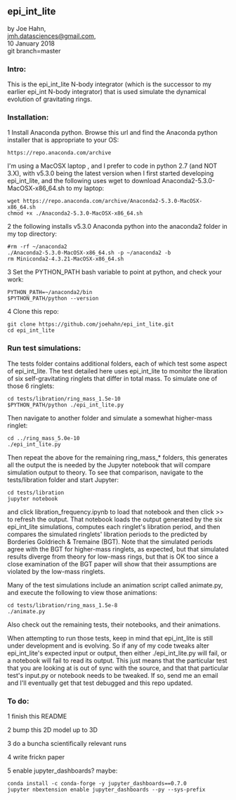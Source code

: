 ## epi_int_lite

by Joe Hahn,<br />
jmh.datasciences@gmail.com,<br />
10 January 2018<br />
git branch=master


### Intro:

This is the epi_int_lite N-body integrator (which is the successor to my earlier epi_int N-body
integrator) that is used simulate the dynamical evolution of gravitating rings.


### Installation:


1 Install Anaconda python. Browse this url and find the Anaconda python installer that is appropriate to your OS:

    https://repo.anaconda.com/archive

I'm using a MacOSX laptop , and I prefer to code in python 2.7 (and NOT 3.X), with v5.3.0 being
the latest version when I first started developing epi_int_lite, and the following
uses wget to download Anaconda2-5.3.0-MacOSX-x86_64.sh to my laptop:

    wget https://repo.anaconda.com/archive/Anaconda2-5.3.0-MacOSX-x86_64.sh
    chmod +x ./Anaconda2-5.3.0-MacOSX-x86_64.sh

2 the following installs v5.3.0 Anaconda python into the anaconda2 folder in my top directory:

    #rm -rf ~/anaconda2
    ./Anaconda2-5.3.0-MacOSX-x86_64.sh -p ~/anaconda2 -b
    rm Miniconda2-4.3.21-MacOSX-x86_64.sh

3 Set the PYTHON_PATH bash variable to point at python, and check your work:

    PYTHON_PATH=~/anaconda2/bin
    $PYTHON_PATH/python --version

4 Clone this repo:

    git clone https://github.com/joehahn/epi_int_lite.git
    cd epi_int_lite


### Run test simulations:

The tests folder contains additional folders, each of which test some aspect of epi_int_lite.
The test detailed here uses epi_int_lite to monitor the libration of six self-gravitating ringlets
that differ in total mass. To simulate one of those 6 ringlets:

    cd tests/libration/ring_mass_1.5e-10
    $PYTHON_PATH/python ./epi_int_lite.py

Then navigate to another folder and simulate a somewhat higher-mass ringlet:

    cd ../ring_mass_5.0e-10
    ./epi_int_lite.py

Then repeat the above for the remaining ring_mass_* folders, this generates all the output
the is needed by the Jupyter notebook that will compare simulation output to theory. To see that
comparison, navigate to the tests/libration folder and start Jupyter:

    cd tests/libration
    jupyter notebook
    
and click libration_frequency.ipynb to load that notebook and then click >> to refresh the output.
That notebook loads the output generated by the six epi_int_lite simulations, computes each
ringlet's libration period, and then compares the simulated ringlets' libration periods
to the predicted by Borderies Goldriech & Tremaine (BGT). Note that the simulated periods
agree with the BGT for higher-mass ringlets, as expected, but that simulated results diverge
from theory for low-mass rings, but that is OK too since a close examination of the BGT
paper will show that their assumptions are violated by the low-mass ringlets.

Many of the test simulations include an animation script called animate.py,
and execute the following to view those animations:

    cd tests/libration/ring_mass_1.5e-8
    ./animate.py

Also check out the remaining tests, their notebooks, and their animations.

When attempting to run those tests, keep in mind that epi_int_lite is still under development
and is evolving. So if any of my code tweaks alter epi_int_lite's expected input or output, then either
./epi_int_lite.py will fail, or a notebook will fail to read its output. This just means that the
particular test that you are looking at is out of sync with the source, and that that particular
test's input.py or notebook needs to be tweaked. If so, send me an email
and I'll eventually get that test debugged and this repo updated.


### To do:

1 finish this README

2 bump this 2D model up to 3D

3 do a buncha scientifically relevant runs

4 write frickn paper

5 enable jupyter_dashboards? maybe:

    conda install -c conda-forge -y jupyter_dashboards==0.7.0
    jupyter nbextension enable jupyter_dashboards --py --sys-prefix
